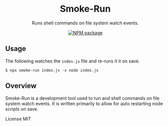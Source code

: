 <div align='center'>

<h1>Smoke-Run</h1>

<p>Runs shell commands on file system watch events.</p>

[![NPM package](https://badge.fury.io/js/smoke-run.svg)](https://www.npmjs.com/package/smoke-run) 

</div>

## Usage

The following watches the `index.js` file and re-runs it it on save.

```shell
$ npx smoke-run index.js -x node index.js
```

## Overview

Smoke-Run is a development tool used to run and shell commands on file system watch events. It is written primarily to allow for auto restarting node scripts on save.

License MIT
